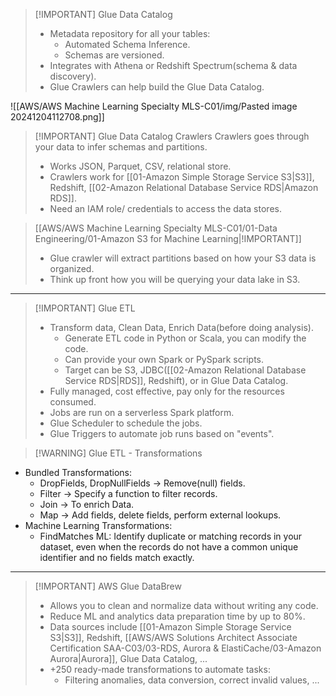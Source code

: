 
> [!IMPORTANT] Glue Data Catalog
> - Metadata repository for all your tables:
> 	- Automated Schema Inference.
> 	- Schemas are versioned.
> - Integrates with Athena or Redshift Spectrum(schema & data discovery).
> - Glue Crawlers can help build the Glue Data Catalog.

![[AWS/AWS Machine Learning Specialty MLS-C01/img/Pasted image 20241204112708.png]]

> [!IMPORTANT] Glue Data Catalog Crawlers
> Crawlers goes through your data to infer schemas and partitions.
> - Works JSON, Parquet, CSV, relational store.
> - Crawlers work for [[01-Amazon Simple Storage Service S3|S3]], Redshift, [[02-Amazon Relational Database Service RDS|Amazon RDS]].
> - Need an IAM role/ credentials to access the data stores.


> [[AWS/AWS Machine Learning Specialty MLS-C01/01-Data Engineering/01-Amazon S3 for Machine Learning|!IMPORTANT]]
> - Glue crawler will extract partitions based on how your S3 data is organized.
> - Think up front how you will be querying your data lake in S3.

---


> [!IMPORTANT] Glue ETL
> - Transform data, Clean Data, Enrich Data(before doing analysis).
> 	- Generate ETL code in Python or Scala, you can modify the code.
> 	- Can provide your own Spark or PySpark scripts.
> 	- Target can be S3, JDBC([[02-Amazon Relational Database Service RDS|RDS]], Redshift), or in Glue Data Catalog.
> - Fully managed, cost effective, pay only for the resources consumed.
> - Jobs are run on a serverless Spark platform.
> - Glue Scheduler to schedule the jobs.
> - Glue Triggers to automate job runs based on "events".


> [!WARNING] Glue ETL - Transformations
- Bundled Transformations:
	- DropFields, DropNullFields -> Remove(null) fields.
	- Filter -> Specify a function to filter records.
	- Join -> To enrich Data.
	- Map -> Add fields, delete fields, perform external lookups.
- Machine Learning Transformations:
	- FindMatches ML: Identify duplicate or matching records in your dataset, even when the records do not have a common unique identifier and no fields match exactly.

---

> [!IMPORTANT] AWS Glue DataBrew
> - Allows you to clean and normalize data without writing any code.
> - Reduce ML and analytics data preparation time by up to 80%.
> - Data sources include [[01-Amazon Simple Storage Service S3|S3]], Redshift, [[AWS/AWS Solutions Architect Associate Certification SAA-C03/03-RDS, Aurora & ElastiCache/03-Amazon Aurora|Aurora]], Glue Data Catalog, ...
> - +250 ready-made transformations to automate tasks:
> 	- Filtering anomalies, data conversion, correct invalid values, ...
